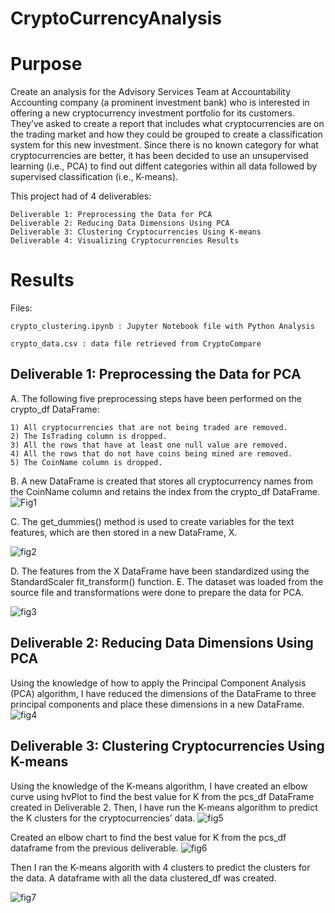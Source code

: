 # CryptoCurrencyAnalysis

# Purpose

Create an analysis for the Advisory Services Team at Accountability Accounting company (a prominent investment bank) who is interested in offering a new cryptocurrency investment portfolio for its customers. They’ve asked to create a report that includes what cryptocurrencies are on the trading market and how they could be grouped to create a classification system for this new investment. Since there is no known category for what cryptocurrencies are better, it has been decided to use an unsupervised learning (i.e., PCA) to find out diffent categories within all data followed by supervised classification (i.e., K-means). 

This project had of 4 deliverables:

    Deliverable 1: Preprocessing the Data for PCA
    Deliverable 2: Reducing Data Dimensions Using PCA
    Deliverable 3: Clustering Cryptocurrencies Using K-means
    Deliverable 4: Visualizing Cryptocurrencies Results

# Results

Files:

    crypto_clustering.ipynb : Jupyter Notebook file with Python Analysis

    crypto_data.csv : data file retrieved from CryptoCompare

## Deliverable 1: Preprocessing the Data for PCA

A. The following five preprocessing steps have been performed on the crypto_df DataFrame:

    1) All cryptocurrencies that are not being traded are removed.
    2) The IsTrading column is dropped.
    3) All the rows that have at least one null value are removed.
    4) All the rows that do not have coins being mined are removed.
    5) The CoinName column is dropped.
 B. A new DataFrame is created that stores all cryptocurrency names from the CoinName column and retains the index from the crypto_df DataFrame.   
    ![Fig1](https://user-images.githubusercontent.com/100442163/177381409-8abfabc3-c38d-4a70-b760-e81f12a33feb.png)

C. The get_dummies() method is used to create variables for the text features, which are then stored in a new DataFrame, X.

![fig2](https://user-images.githubusercontent.com/100442163/177381834-61b33142-7030-4d5c-a7bf-a9af7ee63c61.png)

D. The features from the X DataFrame have been standardized using the StandardScaler fit_transform() function. 
E. The dataset was loaded from the source file and transformations were done to prepare the data for PCA.

![fig3](https://user-images.githubusercontent.com/100442163/177382147-8941be0c-ab42-45da-bf88-5267cb3df21e.png)


## Deliverable 2: Reducing Data Dimensions Using PCA
Using the knowledge of how to apply the Principal Component Analysis (PCA) algorithm, I have reduced the dimensions of the DataFrame to three principal components and place these dimensions in a new DataFrame.
![fig4](https://user-images.githubusercontent.com/100442163/177382880-edc45531-2a22-4510-89ad-2481a91c00a8.png)

## Deliverable 3: Clustering Cryptocurrencies Using K-means
Using the knowledge of the K-means algorithm, I have created an elbow curve using hvPlot to find the best value for K from the pcs_df DataFrame created in Deliverable 2. Then, I have run the K-means algorithm to predict the K clusters for the cryptocurrencies’ data.
![fig5](https://user-images.githubusercontent.com/100442163/177383530-d2d68f14-99d2-486b-a502-f419b8a6ada6.png)

Created an elbow chart to find the best value for K from the pcs_df dataframe from the previous deliverable.
![fig6](https://user-images.githubusercontent.com/100442163/177383923-bd746426-99b5-4052-b7b8-4a7709403e93.png)

Then I ran the K-means algorith with 4 clusters to predict the clusters for the data. A dataframe with all the data clustered_df was created.

![fig7](https://user-images.githubusercontent.com/100442163/177384166-9233ac49-8116-49b5-8392-dc4d47870f53.png)
